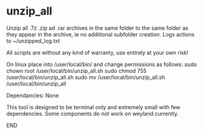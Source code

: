 # unzip_all
Unzip all .7z .zip ad .rar archives in the same folder to the same folder as they appear in the archive, ie no addiitonal subfolder creation.  Logs actions to ~/unzipped_log.txt

All scripts are without any kind of warranty, use entirely at your own risk!

On linux place into /user/local/bin/ and change permissions as follows: 
sudo chown root /user/local/bin/unzip_all.sh 
sudo chmod 755 /user/local/bin/unzip_all.sh 
sudo mv /user/local/bin/unzip_all.sh /user/local/bin/unzip_all

Dependancies: None

This tool is designed to be terminal only and extremely small with few dependencies. Some components do not work on weyland currently.

END
